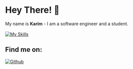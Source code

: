 # Hey There! 👋

My name is <b>Karim</b> - I am a software engineer and a student. 
</br>
</br>
[![My Skills](https://skillicons.dev/icons?i=py,cs,rust,laravel,mysql,azure)](https://skillicons.dev)

## Find me on:
<p><a href="https://github.com/karimdiabb" target="_blank"><img alt="Github" src="https://img.shields.io/badge/GitHub-%2312100E.svg?&style=for-the-badge&logo=Github&logoColor=white" /></a> 
   <!-- <a href="https://www.linkedin.com/in/karim-el-diab-a4aa6a277" target="_blank"><img alt="LinkedIn" src="https://img.shields.io/badge/linkedin-%230077B5.svg?&style=for-the-badge&logo=linkedin&logoColor=white" /></a> -->
</p>

<!--
**karimdiabb/karimdiabb** is a ✨ _special_ ✨ repository because its `README.md` (this file) appears on your GitHub profile.

Here are some ideas to get you started:

- 🔭 I’m currently working on ...
- 🌱 I’m currently learning ...
- 👯 I’m looking to collaborate on ...
- 🤔 I’m looking for help with ...
- 💬 Ask me about ...
- 📫 How to reach me: ...
- 😄 Pronouns: ...
- ⚡ Fun fact: ...
-->
